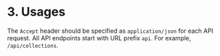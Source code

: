 # 3. Usages

The `Accept` header should be specified as `application/json` for each API request. All API endpoints start with URL
prefix `api`. For example, `/api/collections`.
